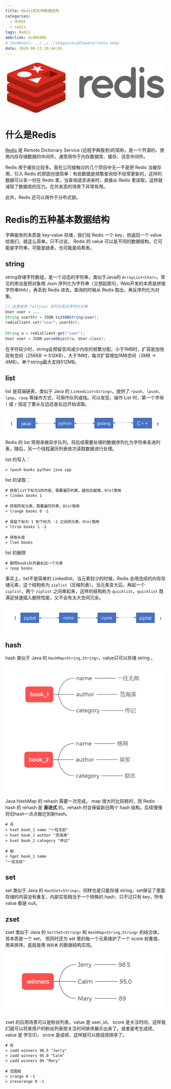 ```yaml
---
title: Redis的五种数据结构
categories:
  - 中间件
  - redis
tags: Redis
abbrlink: dc895096
# thumbnail: ../../../images/middleware/redis.webp
date: 2020-08-23 16:44:01
---
```


![](../../../images/middleware/redis.webp)

# 什么是Redis

[Redis](https://redis.io/) 是 Remote Dictionary Service (远程字典服务)的简称，是一个开源的、使用内存存储数据的中间件。通常用作于内存数据库、缓存、消息中间件。

Redis 用于缓存比较多。我在公司接触过的几个项目中无一不是把 Redis 当缓存用，引入 Redis 的原因也很简单：有些数据是频繁查询但不经常更新的，这样的数据可以丢一份在 Redis 里，当查询请求进来时，直接从 Redis 里读取，这样就减轻了数据库的压力。在并发高的场景下非常有用。

此外，Redis 还可以用作于分布式锁。

<!-- more -->


# Redis的五种基本数据结构

字典服务的本质是 key-value 存储，我们给 Redis 一个 key，他返回一个 value 给我们，就这么简单。只不过说， Redis 的 value 可以是不同的数据结构，它可能是字符串，可能是链表，也可能是哈希表。

## string

string存储字符数组，是一个动态的字符串，类似于Java的 `ArrayList<Char>`。常见的用法是把对象用 Json 序列化为字符串（又想起那句，Web开发的本质是拼接字符串hhh），再丢到 Redis 进去。查询的时候从 Redis 取出，再反序列化为对象。

```java
// 这里使用 fastjson 序列化和反序列化对象
User user = ...
String userStr = JSON.toJSONString(user);
redisClient.set("user"，userStr);

String u = redisClient.get("user");
User user = JSON.parseObject(u, User.class);  
```

在字符较少时，string会预留空间减少内存的频繁分配，小于1MB时，扩容是加倍现有空间（256KB -> 512KB），大于1M时，每次扩容增加1MB空间（3MB -> 4MB）。单个string最大支持512MB。


## list

list 是双端链表，类似于 Java 的 `LinkedList<String>`。提供了 `rpush`、`lpush`、`lpop`、`rpop` 等操作方式，可用作队列或栈。可以发现，操作 List 时，第一个字母 `l` 或 `r` 指定了要从左边还是右边开始读取。

![books](../../../images/middleware/redis-list.png)

Redis 的 list 常用来做异步队列。将后续需要处理的数据序列化为字符串丢进列表，随后，另一个线程遍历列表依次读取数据进行处理。

list 的写入：

```
> rpush books python java cpp
```

list 的读取：

```
# 获取list下标为1的内容，需要遍历列表，越往后越慢，O(n)慎用
> lindex books 1

# 获取所有元素，需要遍历列表，O(n)慎用
> lrange books 0 -1

# 保留下标为 1 到下标为 -1 之间的元素，O(n)慎用
> ltrim books 1 -1

# 获取长度
> llen books
```

list 的删除

```
# 删除books队列最右边一个元素
> rpop books
```

事实上，list不是简单的 Linkedlist，当元素较少的时候，Redis 会用连续的内存存储元素，这个结构称为 `ziplist`（压缩列表）。当元素变大后，再起一个 `ziplist`，两个 `ziplist` 之间串起来，这样的结构称为 `quicklist`。`quicklist` 既满足快速插入删除性能，又不会有太大空间冗余。

![quicklist](../../../images/middleware/redis-quicklist.png)


## hash

hash 类似于 Java 的 `HashMap<String,String>`，value只可以存储 string 。

![hash](../../../images/middleware/redis-hash.png)

Java HashMap 的 rehash 需要一次完成， map 很大时比较耗时，而 Redis hash 的 rehash 是 **渐进式** 的。rehash 时会保留新旧两个 hash 结构，后续慢慢将旧hash一点点搬迁到新hash。

```
# 存
> hset book_1 name "一往无前"
> hset book_1 author "范海涛"
> hset book_2 category "传记"

# 取
> hget book_1 name
"一往无前"
```

## set

set 类似于 Java 的 `HashSet<String>`，同样也是只能存储 string，set保证了里面存储的内容没有重复。内部实现相当于一个特殊的 hash，只不过只有 key，所有 value 都是 null。

## zset

zset 类似于 Java 的 `SortSet<String>` 和 `HashMap<String,String>` 的结合体，其本质是一个 set， 但同时还为 set 里的每一个元素维护了一个 score 权重值，用来排序。底层是用 `跳跃表` 的数据结构实现。

![zset](../../../images/middleware/redis-zset.png)

zset 的应用场景可以是粉丝列表，value 是 user_id， score 是关注时间，这样我们就可以将某用户的粉丝列表按关注时间排序展示出来了。或者是考生成绩， value 是 学生ID， score 是成绩，这样就可以按成绩排序了。

```
# 存
> zadd winners 98.5 "Jerry"
> zadd winners 95.0 "Calm"
> zadd winners 89 "Mary"

# 范围取
> zrange 0 -1
> zreverange 0 -1
```
